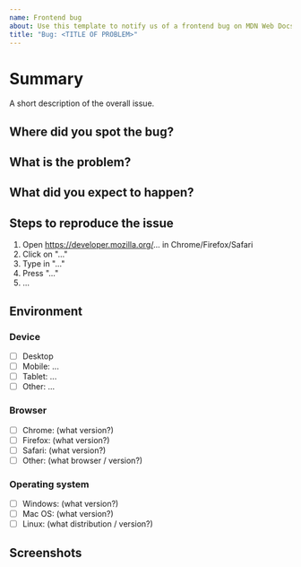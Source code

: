```yaml
---
name: Frontend bug
about: Use this template to notify us of a frontend bug on MDN Web Docs that needs fixing
title: "Bug: <TITLE OF PROBLEM>"
---
```


# Summary

A short description of the overall issue.

## Where did you spot the bug?

<!-- Include one or more URLs where you found the problem. -->

## What is the problem?

## What did you expect to happen?

## Steps to reproduce the issue

<!-- Example: -->
1. Open https://developer.mozilla.org/... in Chrome/Firefox/Safari
2. Click on "..."
3. Type in "..."
4. Press "..."
5. ...

## Environment

<!-- Please [x] tick what environment you experienced the bug with. --> 

### Device

- [ ] Desktop
- [ ] Mobile: ...
- [ ] Tablet: ...
- [ ] Other: ...

### Browser

- [ ] Chrome: (what version?)
- [ ] Firefox: (what version?)
- [ ] Safari: (what version?)
- [ ] Other: (what browser / version?)

### Operating system

- [ ] Windows: (what version?)
- [ ] Mac OS: (what version?)
- [ ] Linux: (what distribution / version?)

## Screenshots

<!-- Optional, but very helpful, if provided. -->
